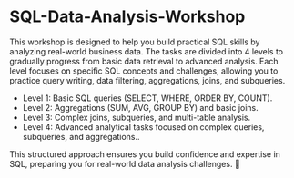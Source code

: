 # SQL-Data-Analysis-Workshop
This workshop is designed to help you build practical SQL skills by analyzing real-world business data. 
The tasks are divided into 4 levels to gradually progress from basic data retrieval to advanced analysis. Each level focuses on specific SQL concepts and challenges, allowing you to practice query writing, data filtering, aggregations, joins, and subqueries.
- Level 1: Basic SQL queries (SELECT, WHERE, ORDER BY, COUNT).
- Level 2: Aggregations (SUM, AVG, GROUP BY) and basic joins.
- Level 3: Complex joins, subqueries, and multi-table analysis.
- Level 4: Advanced analytical tasks focused on complex queries, subqueries, and aggregations..

This structured approach ensures you build confidence and expertise in SQL, preparing you for real-world data analysis challenges. 🚀

